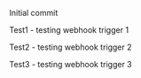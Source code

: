 Initial commit

Test1 - testing webhook trigger 1

Test2 - testing webhook trigger 2

Test3 - testing webhook trigger 3